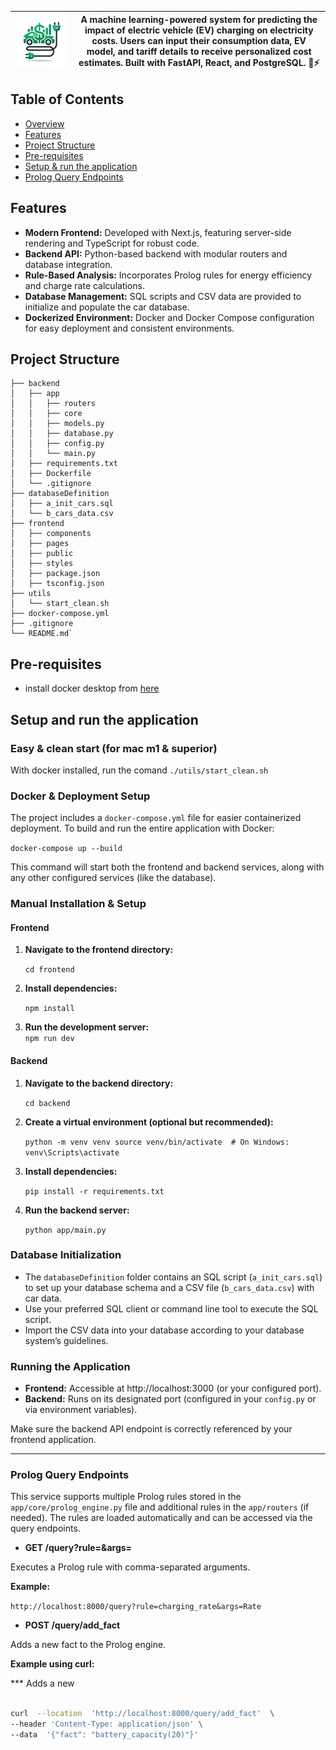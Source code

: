 
| ![WattsUp Logo](./assets/logo-nobg.png) | A machine learning-powered system for predicting the impact of electric vehicle (EV) charging on electricity costs. Users can input their consumption data, EV model, and tariff details to receive personalized cost estimates. Built with FastAPI, React, and PostgreSQL. 🚗⚡|
|--|--|

## Table of Contents

-   [Overview](#overview)
-   [Features](#features)
-   [Project Structure](#pre-requisites)
-   [Pre-requisites](#docker--deployment)
- [Setup & run the application](#setup-and-run-the-application)
-   [Prolog Query Endpoints](#prolog-query-endpoints)

## Features

-   **Modern Frontend:** Developed with Next.js, featuring server-side rendering and TypeScript for robust code.
-   **Backend API:** Python-based backend with modular routers and database integration.
-   **Rule-Based Analysis:** Incorporates Prolog rules for energy efficiency and charge rate calculations.
-   **Database Management:** SQL scripts and CSV data are provided to initialize and populate the car database.
-   **Dockerized Environment:** Docker and Docker Compose configuration for easy deployment and consistent environments.

## Project Structure

```
├── backend
│   ├── app
│   │   ├── routers
│   │   ├── core
│   │   ├── models.py
│   │   ├── database.py
│   │   ├── config.py
│   │   └── main.py
│   ├── requirements.txt
│   ├── Dockerfile
│   └── .gitignore
├── databaseDefinition
│   ├── a_init_cars.sql
│   └── b_cars_data.csv
├── frontend
│   ├── components
│   ├── pages
│   ├── public
│   ├── styles
│   ├── package.json
│   ├── tsconfig.json
├── utils
│   └── start_clean.sh
├── docker-compose.yml
├── .gitignore
└── README.md` 
```

## Pre-requisites

- install docker  desktop from [here](https://docs.docker.com/desktop/)

## Setup and run the application

### Easy & clean start (for mac m1 & superior)
With docker installed, run the comand `./utils/start_clean.sh`

### Docker & Deployment Setup

The project includes a `docker-compose.yml` file for easier containerized deployment. To build and run the entire application with Docker:

`docker-compose up --build` 

This command will start both the frontend and backend services, along with any other configured services (like the database).

### Manual Installation & Setup

#### Frontend

1.  **Navigate to the frontend directory:**
    
    `cd frontend` 
    
2.  **Install dependencies:**
    
    `npm install` 
    
3.  **Run the development server:**    
    `npm run dev` 
    

#### Backend

1.  **Navigate to the backend directory:**
    
    `cd backend` 
    
2.  **Create a virtual environment (optional but recommended):**
    
    
    `python -m venv venv
    source venv/bin/activate  # On Windows: venv\Scripts\activate` 
    
3.  **Install dependencies:**

    
    `pip install -r requirements.txt` 
    
4.  **Run the backend server:**
  
    
    `python app/main.py` 
    

### Database Initialization

-   The `databaseDefinition` folder contains an SQL script (`a_init_cars.sql`) to set up your database schema and a CSV file (`b_cars_data.csv`) with car data.
-   Use your preferred SQL client or command line tool to execute the SQL script.
-   Import the CSV data into your database according to your database system’s guidelines.

### Running the Application

-   **Frontend:** Accessible at http://localhost:3000 (or your configured port).
-   **Backend:** Runs on its designated port (configured in your `config.py` or via environment variables).

Make sure the backend API endpoint is correctly referenced by your frontend application.

---
### Prolog Query Endpoints

  

This service supports multiple Prolog rules stored in the `app/core/prolog_engine.py` file and additional rules in the `app/routers` (if needed). The rules are loaded automatically and can be accessed via the query endpoints.

  

-  **GET /query?rule=&args=**

Executes a Prolog rule with comma-separated arguments.

**Example:**

`http://localhost:8000/query?rule=charging_rate&args=Rate`

 

-  **POST /query/add_fact**

Adds a new fact to the Prolog engine.

**Example using curl:**

*** Adds a new 
```bash

curl  --location  'http://localhost:8000/query/add_fact'  \
--header 'Content-Type: application/json' \
--data  '{"fact": "battery_capacity(20)"}'

```

